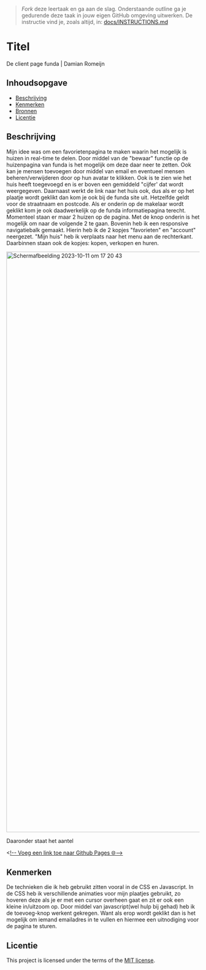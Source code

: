 > _Fork_ deze leertaak en ga aan de slag. Onderstaande outline ga je gedurende deze taak in jouw eigen GitHub omgeving uitwerken. De instructie vind je, zoals altijd, in: [docs/INSTRUCTIONS.md](docs/INSTRUCTIONS.md)

# Titel
De client page funda | Damian Romeijn

## Inhoudsopgave

  * [Beschrijving](#beschrijving)
  * [Kenmerken](#kenmerken)
  * [Bronnen](#bronnen)
  * [Licentie](#licentie)

## Beschrijving
Mijn idee was om een favorietenpagina te maken waarin het mogelijk is huizen in real-time te delen. Door middel van de "bewaar" functie op de huizenpagina van funda is het mogelijk om deze daar neer te zetten. Ook kan je mensen toevoegen door middel van email en eventueel mensen beheren/verwijderen door op hun avatar te klikken. Ook is te zien wie het huis heeft toegevoegd en is er boven een gemiddeld "cijfer' dat wordt weergegeven. Daarnaast werkt de link naar het huis ook, dus als er op het plaatje wordt geklikt dan kom je ook bij de funda site uit. Hetzelfde geldt voor de straatnaam en postcode. Als er onderin op de makelaar wordt geklikt kom je ook daadwerkelijk op de funda informatiepagina terecht. 
Momenteel staan er maar 2 huizen op de pagina. Met de knop onderin is het mogelijk om naar de volgende 2 te gaan. Bovenin heb ik een responsive navigatiebalk gemaakt. Hierin heb ik de 2 kopjes "favorieten" en "account" neergezet. "Mijn huis" heb ik verplaats naar het menu aan de rechterkant. Daarbinnen staan ook de kopjes: kopen, verkopen en huren. 



<img width="1512" alt="Scherm­afbeelding 2023-10-11 om 17 20 43" src="https://github.com/DamianR2004/the-client-website/assets/144007686/b7fef74f-304d-49d5-9665-da212d7488f3">

Daaronder staat het aantel 

<[!-- Voeg een link toe naar Github Pages 🌐-->](https://damianr2004.github.io/the-client-website/)

## Kenmerken
De technieken die ik heb gebruikt zitten vooral in de CSS en Javascript. In de CSS heb ik verschillende animaties voor mijn plaatjes gebruikt,
zo hoveren deze als je er met een cursor overheen gaat en zit er ook een kleine in/uitzoom op. Door middel van javascript(wel hulp bij gehad) heb ik de toevoeg-knop werkent gekregen. Want als erop wordt geklikt dan is het mogelijk om iemand emailadres in te vullen en hiermee een uitnodiging voor de pagina te sturen.



## Licentie

This project is licensed under the terms of the [MIT license](./LICENSE).
